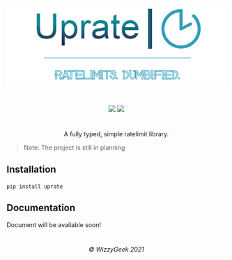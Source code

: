 <div align="center">
    <img src="https://github.com/WizzyGeek/WizzyGeek/raw/main/assets/uprate/uprate_logo_cropped.png">
    <h1></h1>
    <img src="https://forthebadge.com/images/badges/made-with-python.svg">
    <img src="https://forthebadge.com/images/badges/built-with-love.svg">
    <h1></h1>
</div>

<p align="center">
A fully typed, simple ratelimit library.
</p>

> Note: The project is still in planning

## Installation

```
pip install uprate
```

## Documentation

Document will be available soon!

<div align="center">
    <h1></h1>
    <h6>© WizzyGeek 2021</h6>
</div>
